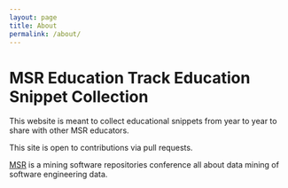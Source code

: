 ```yaml
---
layout: page
title: About
permalink: /about/
---
```


# MSR Education Track Education Snippet Collection

This website is meant to collect educational snippets from year to year to share with other MSR educators.

This site is open to contributions via pull requests.

[MSR](http://msrconf.org) is a mining software repositories conference all about data mining of software engineering data.
